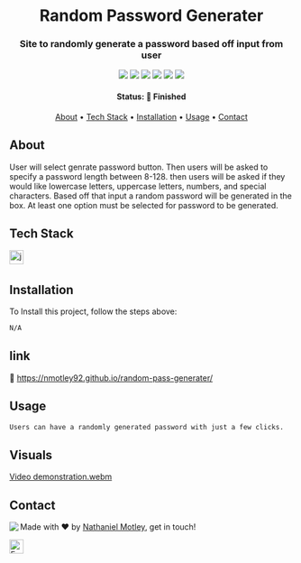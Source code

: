 <h1 align="center">
	Random Password Generater
</h1>

<h3 align="center">
	Site to randomly generate a password based off input from user
</h3>

<p align="center">
	<img src="https://img.shields.io/badge/PRs-welcome-brightgreen.svg?style=flat-square"/>
	<img src="https://img.shields.io/github/license/Nmotley92/random-pass-generater?color=green"/>
	<img src="https://img.shields.io/github/repo-size/Nmotley92/random-pass-generater?color=green"/>
	<img src="https://img.shields.io/github/last-commit/Nmotley92/random-pass-generater?color=green"/>
	<img src="https://img.shields.io/github/languages/count/Nmotley92/random-pass-generater?color=green"/>
	<img src="https://img.shields.io/github/contributors/Nmotley92/random-pass-generater?color=green"/>
</p>

<h4 align="center">
	Status: 🚀 Finished
</h4>

<p align="center">
	<a href="#about">About</a> •
	<a href="#tech-stack">Tech Stack</a> •
	<a href="#installation">Installation</a> •
	<a href="#usage">Usage</a> • 
	<a href="#contact">Contact</a> 
</p>

## About
User will select genrate password button.  Then users will be asked to specify a password length between 8-128.   then users will be asked if they would like lowercase letters, uppercase letters, numbers, and special characters.  Based off that input a random password will be generated in the box.  At least one option must be selected for password to be generated.

## Tech Stack
<img src="https://img.shields.io/badge/Javascript-05122A?style=flat&logo=javascript" alt="javascript Badge" height="25">&nbsp;

## Installation
To Install this project, follow the steps above:
```bash
N/A
```
## link
:link: https://nmotley92.github.io/random-pass-generater/

## Usage
```bash
Users can have a randomly generated password with just a few clicks. 
```
## Visuals

[Video demonstration.webm](https://user-images.githubusercontent.com/114119193/199109267-119f5b35-3178-4f62-a7f5-ed5335ab3f55.webm)

## Contact
<img align="left" src="https://avatars.githubusercontent.com/Nmotley92?size=100">

Made with ❤️ by [Nathaniel Motley](https://github.com/Nmotley92), get in touch!

<a href="mailto:Nmotley92@gmail.com" target="_blank"><img src="https://img.shields.io/badge/Email-D14836?style=flat&logo=gmail&logoColor=white" alt="Email Badge" height="25"></a>&nbsp;

<br clear="left"/>
